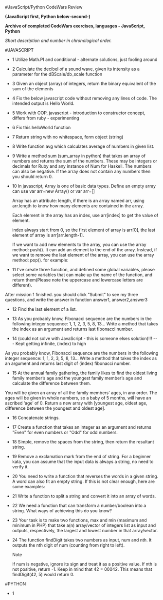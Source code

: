 #JavaScript/Python CodeWars Review

**(JavaScript first, Python below-second-)**

**Archive of completed CodeWars exercises, languages - JavaScript, Python**

*Short description and number in chronological order.*

#JAVASCRIPT

- 1 Utilize Math.PI and conditional - alternate solutions, just fooling around

- 2 Calculate the decibel of a sound wave, given its intensity as a parameter for the dBScale/db_scale function

- 3 Given an object (array) of integers, return the binary equivalent of the sum of the elements

- 4 Fix the below javascript code without removing any lines of code. The intended output is Hello World.

- 5 Work with OOP, javascript - introduction to constructor concept, differs from ruby - experimenting

- 6 Fix this helloWorld function

- 7 Return string with no whitespace, form object (string)

- 8 Write function avg which calculates average of numbers in given list.



- 9 Write a method sum (sum_array in python) that takes an array of numbers and
  returns the sum of the numbers. These may be integers or decimals for Ruby and any
  instance of Num for Haskell. The numbers can also be negative. If the array does not
  contain any numbers then you should return 0.



- 10 In javascript, Array is one of basic data types. Define an empty array can use var arr=new Array() or var arr=[]

  Array has an attribute: length, if there is an array named arr, using arr.length to know how many elements are contained in the array.

  Each element in the array has an index, use arr[index] to get the value of element.

  index always start from 0, so the first element of array is arr[0], the last element of array is arr[arr.length-1].

  If we want to add new elements to the array, you can use the array method: push(). It can add an element to the end of the array. Instead, if we want to remove the last element of the array, you can use the array method: pop(). for example:



- 11 I've create three function, and defined some global variables, please select some variables that can make up the name of the function, and return them(Please note the uppercase and lowercase letters are different).

 After mission 1 finished. you should click "Submit" to see my three questions, and write the answer in function answer1,  answer2,answer3



- 12 Find the last element of a list.



- 13 As you probably know, Fibonacci sequence are the numbers in the following integer sequence:
 1, 1, 2, 3, 5, 8, 13... Write a method that takes the index as an argument and returns last
 fibonacci number.



- 14 (could not solve with JavaScript - this is someone elses solution)!!! --- Kept getting infinite, (index) to high

 As you probably know, Fibonacci sequence are the numbers in the following integer sequence:
 1, 1, 2, 3, 5, 8, 13... Write a method that takes the index as an argument and returns last
 digit of (index) fibonacci number.



- 15 At the annual family gathering, the family likes to find the oldest living family member’s age and the youngest  family member’s age and calculate the difference between them.

 You will be given an array of all the family members' ages, in any order. The ages will be given in whole numbers, so a baby of 5 months, will have an ascribed ‘age’ of 0. Return a new array with [youngest age, oldest age, difference between the youngest and oldest age].



- 16 Concatenate strings.



- 17 Create a function that takes an integer as an argument and returns "Even" for even numbers or "Odd"
 for odd numbers.



- 18 Simple, remove the spaces from the string, then return the resultant string.



- 19 Remove a exclamation mark from the end of string. For a beginner kata, you can assume that the input data
 is always a string, no need to verify it.



- 20 You need to write a function that reverses the words in a given string. A word can also fit an empty string.
 If this is not clear enough, here are some examples:



- 21 Write a function to split a string and convert it into an array of words.



- 22 We need a function that can transform a number/boolean into a string.
 What ways of achieving this do you know?



- 23 Your task is to make two functions, max and min (maximum and minimum in PHP) that take a(n) array/vector of integers list as input and outputs, respectively, the largest and lowest number in that array/vector.



- 24 The function findDigit takes two numbers as input, num and nth. It outputs the nth digit of num (counting from right to left).

  Note

  If num is negative, ignore its sign and treat it as a positive value.
  If nth is not positive, return -1.
  Keep in mind that 42 = 00042. This means that findDigit(42, 5) would return 0.













#PYTHON

- 1 
